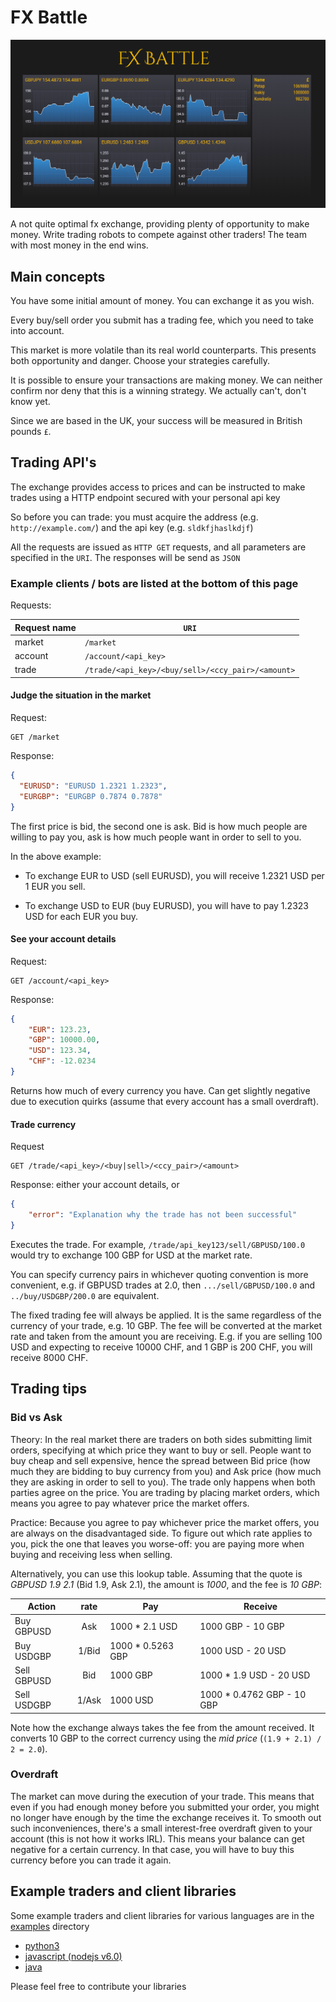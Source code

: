 # FX Battle

![FX Battle](./fxbattle.png)

A not quite optimal fx exchange, providing plenty of opportunity to make money.
Write trading robots to compete against other traders! The team with most money
in the end wins.

## Main concepts

You have some initial amount of money. You can exchange it as you wish.

Every buy/sell order you submit has a trading fee, which you need to take into account.

This market is more volatile than its real world counterparts. This presents both
opportunity and danger. Choose your strategies carefully.

It is possible to ensure your transactions are making money. We can neither confirm
nor deny that this is a winning strategy. We actually can't, don't know yet.

Since we are based in the UK, your success will be measured in British pounds `£`.

## Trading API's

The exchange provides access to prices and can be instructed to make trades using a HTTP endpoint secured with your personal api key

So before you can trade: you must acquire the address (e.g. `http://example.com/`) and the api key (e.g. `sldkfjhaslkdjf`)

All the requests are issued as `HTTP GET` requests, and all parameters are specified in the `URI`. The responses will be send as `JSON`

### Example clients / bots are listed at the bottom of this page

Requests:

| Request name | `URI`      |
|------------- |------------|
| market       | `/market`  |
| account      | `/account/<api_key>` |
| trade        | `/trade/<api_key>/<buy/sell>/<ccy_pair>/<amount>`   |


#### Judge the situation in the market

Request:

```
GET /market
```

Response:

```json
{
  "EURUSD": "EURUSD 1.2321 1.2323",
  "EURGBP": "EURGBP 0.7874 0.7878"
}
```

The first price is bid, the second one is ask. Bid is how much people are willing
to pay you, ask is how much people want in order to sell to you.

In the above example:

- To exchange EUR to USD (sell EURUSD), you will receive 1.2321 USD per 1 EUR you sell.

- To exchange USD to EUR (buy EURUSD), you will have to pay 1.2323 USD for each EUR you buy.

#### See your account details

Request:

```
GET /account/<api_key>
```

Response:

```json
{
    "EUR": 123.23,
    "GBP": 10000.00,
    "USD": 123.34,
    "CHF": -12.0234
}
```

Returns how much of every currency you have. Can get slightly negative due to
execution quirks (assume that every account has a small overdraft).

#### Trade currency

Request

```
GET /trade/<api_key>/<buy|sell>/<ccy_pair>/<amount>
```

Response: either your account details, or

```json
{
    "error": "Explanation why the trade has not been successful"
}
```

Executes the trade. For example, `/trade/api_key123/sell/GBPUSD/100.0` would
try to exchange 100 GBP for USD at the market rate.

You can specify currency pairs in whichever quoting convention is more convenient,
e.g. if GBPUSD trades at 2.0, then `.../sell/GBPUSD/100.0` and `../buy/USDGBP/200.0`
are equivalent.

The fixed trading fee will always be applied. It is the same regardless of the
currency of your trade, e.g. 10 GBP. The fee will be converted at the market rate
and taken from the amount you are receiving. E.g. if you are selling 100 USD
and expecting to receive 10000 CHF, and 1 GBP is 200 CHF, you will receive
8000 CHF.

## Trading tips

### Bid vs Ask

Theory: In the real market there are traders on both sides submitting limit orders, specifying
at which price they want to buy or sell. People want to buy cheap and sell expensive,
hence the spread between Bid price (how much they are bidding to buy currency from you) and
Ask price (how much they are asking in order to sell to you). The trade only happens when
both parties agree on the price. You are trading by placing market orders, which means
you agree to pay whatever price the market offers.

Practice: Because you agree to pay whichever price the market offers, you are always
on the disadvantaged side. To figure out which rate applies to you, pick the one
that leaves you worse-off: you are paying more when buying and receiving less when selling.

Alternatively, you can use this lookup table.
Assuming that the quote is *GBPUSD 1.9 2.1* (Bid 1.9, Ask 2.1), the amount is *1000*,
and the fee is *10 GBP*:

| Action       | rate        | Pay               | Receive                    |
| ------------ |:-----------:| ----------------- | -------------------------- |
| Buy GBPUSD   | Ask         | 1000 * 2.1 USD    | 1000 GBP - 10 GBP          |
| Buy USDGBP   | 1/Bid       | 1000 * 0.5263 GBP | 1000 USD - 20 USD          |
| Sell GBPUSD  | Bid         | 1000 GBP          | 1000 * 1.9 USD - 20 USD    |
| Sell USDGBP  | 1/Ask       | 1000 USD          | 1000 * 0.4762 GBP - 10 GBP |

Note how the exchange always takes the fee from the amount received. It converts 
10 GBP to the correct currency using the *mid price* (`(1.9 + 2.1) / 2 = 2.0`).

### Overdraft

The market can move during the execution of your trade. This means that even if you had 
enough money before you submitted your order, you might no longer have enough by the time
the exchange receives it. To smooth out such inconveniences, there's a small interest-free
overdraft given to your account (this is not how it works IRL). This means your balance
can get negative for a certain currency. In that case, you will have to buy this
currency before you can trade it again.

## Example traders and client libraries

Some example traders and client libraries for various languages are in the [examples](./examples) directory

- [python3](./examples/python)
- [javascript (nodejs v6.0)](./examples/javascript)
- [java](./examples/java)

Please feel free to contribute your libraries
